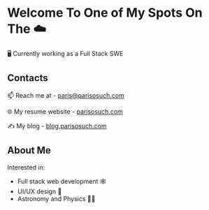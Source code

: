 # Welcome To One of My Spots On The ☁️
🖥️ Currently working as a Full Stack SWE

## Contacts
📫 Reach me at - paris@parisosuch.com

🌐 My resume website - [parisosuch.com](https://parisosuch.com/)

✍️ My blog - [blog.parisosuch.com](https://blog.parisosuch.com/)

## About Me
Interested in:
- Full stack web development 🕸️
- UI/UX design 🎨
- Astronomy and Physics 🔭🌃
